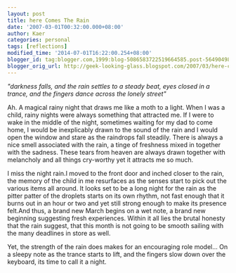 ```yaml
---
layout: post
title: here Comes The Rain
date: '2007-03-01T00:32:00.000+08:00'
author: Kaer
categories: personal
tags: [reflections]
modified_time: '2014-07-01T16:22:00.254+08:00'
blogger_id: tag:blogger.com,1999:blog-5086583722519664585.post-5649049823964361944
blogger_orig_url: http://geek-looking-glass.blogspot.com/2007/03/here-comes-rain.html
---
```


_"darkness falls, and the rain settles to a steady beat, 
eyes closed in a trance, and the fingers dance across the lonely street"_

Ah. A magical rainy night that draws me like a moth to a light. When I was 
a child, rainy nights were always something that attracted me. If I were 
to wake in the middle of the night, sometimes 
waiting for my dad to come home, I would be inexplicably drawn to the sound of 
the rain and I would open the window and stare as the raindrops fall steadily. 
There is always a nice smell associated with the rain, a tinge of freshness 
mixed in together with the sadness. These tears from heaven are always drawn 
together with melancholy and all things cry-worthy yet it attracts me so much. 

I miss the night rain.I moved to the front door and inched 
closer to the rain, the memory of the child in me resurfaces as the senses 
start to pick out the various items all around. It looks set to be a long 
night for the rain as the pitter patter of the droplets starts on its own 
rhythm, not fast enough that it burns out in an hour or two and yet still 
strong enough to make its presence felt.And thus, a brand new March begins on a 
wet note, a brand new beginning suggesting fresh experiences. Within it all 
lies the brutal honesty that the rain suggest, that this month is not going to 
be smooth sailing with the many deadlines in store as well.

Yet, the strength of the rain does makes for an 
encouraging role model... On a sleepy note as the trance starts to lift, and 
the fingers slow down over the keyboard, its time to call it a night.